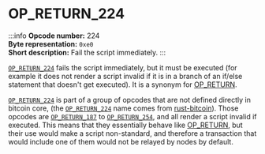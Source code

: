 # OP_RETURN_224
:::info
**Opcode number:** 224  
**Byte representation:** `0xe0`  
**Short description:** Fail the script immediately.
:::

[`OP_RETURN_224`](./OP_RETURN_224.md) fails the script immediately, but it must be executed (for example it does not render a script invalid if it is in a branch of an if/else statement that doesn't get executed). It is a synonym for [OP_RETURN](./OP_RETURN.md).

[`OP_RETURN_224`](./OP_RETURN_224.md) is part of a group of opcodes that are not defined directly in bitcoin core, (the [`OP_RETURN_224`](./OP_RETURN_224.md) name comes from [rust-bitcoin](https://docs.rs/bitcoin/latest/src/bitcoin/blockdata/opcodes.rs.html)). Those opcodes are [`OP_RETURN_187`](./OP_RETURN_187.md) to [`OP_RETURN_254`](./OP_RETURN_254.md), and all render a script invalid if executed. This means that they essentially behave like [OP_RETURN](./OP_RETURN.md), but their use would make a script non-standard, and therefore a transaction that would include one of them would not be relayed by nodes by default.
